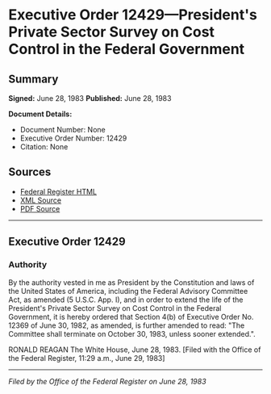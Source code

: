 # Executive Order 12429—President's Private Sector Survey on Cost Control in the Federal Government

## Summary

**Signed:** June 28, 1983
**Published:** June 28, 1983

**Document Details:**
- Document Number: None
- Executive Order Number: 12429
- Citation: None

## Sources
- [Federal Register HTML](https://www.presidency.ucsb.edu/documents/executive-order-12429-presidents-private-sector-survey-cost-control-the-federal-government)
- [XML Source](None)
- [PDF Source](None)

---

## Executive Order 12429

### Authority

By the authority vested in me as President by the Constitution and laws of the United States of America, including the Federal Advisory Committee Act, as amended (5 U.S.C. App. I), and in order to extend the life of the President's Private Sector Survey on Cost Control in the Federal Government, it is hereby ordered that Section 4(b) of Executive Order No. 12369 of June 30, 1982, as amended, is further amended to read: "The Committee shall terminate on October 30, 1983, unless sooner extended.".

RONALD REAGAN
The White House,
June 28, 1983.
[Filed with the Office of the Federal Register, 11:29 a.m., June 29, 1983]

---

*Filed by the Office of the Federal Register on June 28, 1983*
